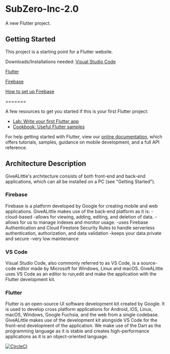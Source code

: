 # SubZero-Inc-2.0

A new Flutter project.

## Getting Started

This project is a starting point for a Flutter website.

Downloads/Installations needed:
[Visual Studio Code](https://code.visualstudio.com/)

[Flutter](https://docs.flutter.dev/get-started/install?gclid=EAIaIQobChMI07Sx2tTw9gIVytPtCh2qEggXEAAYASAAEgIe9PD_BwE&gclsrc=aw.ds)

[Firebase](https://firebase.google.com/)

[How to set up Firebase](https://www.youtube.com/watch?v=QZ_53nSPgPg)

=======

A few resources to get you started if this is your first Flutter project:

- [Lab: Write your first Flutter app](https://flutter.dev/docs/get-started/codelab)
- [Cookbook: Useful Flutter samples](https://flutter.dev/docs/cookbook)

For help getting started with Flutter, view our
[online documentation](https://flutter.dev/docs), which offers tutorials,
samples, guidance on mobile development, and a full API reference.


## Architecture Description

GiveALittle's architecture consists of both front-end and back-end applications, which can all be installed on a PC (see "Getting Started").

### Firebase
Firebase is a platform developed by Google for creating mobile and web applications. GiveALittle makes use of the back-end platform as it is:
 -cloud-based
 -allows for viewing, adding, editing, and deletion of data.
 -allows for us to manage indexes and monitor usage.
 -uses Firebase Authentication and Cloud Firestore Security Rules to handle serverless authentication, authorization, and data validation
 -keeps your data private and secure
 -very low maintenance


### VS Code
Visual Studio Code, also commonly referred to as VS Code, is a source-code editor made by Microsoft for Windows, Linux and macOS. GiveALittle uses VS Code as an editor to run,edit and make the application with the Flutter development kit.

### Flutter
Flutter is an open-source UI software development kit created by Google. It is used to develop cross platform applications for Android, iOS, Linux, macOS, Windows, Google Fuchsia, and the web from a single codebase. GiveALittle makes use of the development kit alongside VS Code for the front-end development of the application. We make use of the Dart as the programming language as it is stable and creates high-performance applications as it is an object-oriented language.  

[![CircleCI](https://circleci.com/gh/MulaloNetsh/givealiittle.svg?style=svg)](https://app.circleci.com/pipelines/github/MulaloNetsh/givealiittle/9/workflows/5775d03e-b19a-4bc6-9feb-490ac86c5d33/jobs/9/steps)
